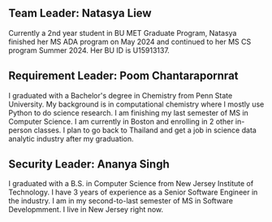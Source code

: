 ## Team Leader: Natasya Liew
Currently a 2nd year student in BU MET Graduate Program, Natasya finished her MS ADA program on May 2024 and continued to her MS CS program Summer 2024. Her BU ID is U15913137. 

## Requirement Leader: Poom Chantarapornrat
I graduated with a Bachelor's degree in Chemistry from Penn State University. My background is in computational chemistry where I mostly use Python to do science research. I am finishing my last semester of MS in Computer Science. I am currently in Boston and enrolling in 2 other in-person classes. I plan to go back to Thailand and get a job in science data analytic industry after my graduation.

## Security Leader: Ananya Singh
I graduated with a B.S. in Computer Science from New Jersey Institute of Technology. I have 3 years of experience as a Senior Software Engineer in the industry. I am in my second-to-last semester of MS in Software Developmment. I live in New Jersey right now. 
